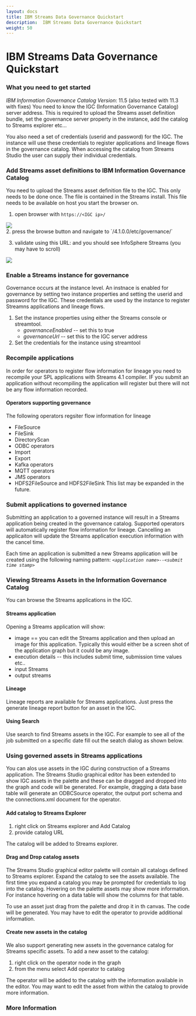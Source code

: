 ```yaml
---
layout: docs
title: IBM Streams Data Governance Quickstart
description:  IBM Streams Data Governance Quickstart
weight: 50
---
```

# IBM Streams Data Governance Quickstart

### What you need to get started
*IBM Information Governance Catalog*
*Version*: 11.5 (also tested with 11.3 with fixes)
You need to know the IGC (Information Governance Catalog) server address.  This is required to upload the Streams asset definition bundle, set the governance server property in the instance, add the catalog to Streams explorer etc...

You also need a set of credentials (userid and password) for the IGC.  The instance will use these credentials to register applications and lineage flows in the governance catalog.  When accessing the catalog from Streams Studio the user can supply their individual credentials.  

### Add Streams asset definitions to IBM Information Governance Catalog

You need to upload the Streams asset definition file to the IGC.  This only needs to be done once.  The file is contained in the Streams install.  This file needs to be available on host you start the browser on.

1. open browser with `https://<IGC ip>/`
<img src="/streamsx.documentation/images/governance/bundleupload.png" style=" margin-left:auto; margin-right:auto; display: block;" />
2. press the browse button and navigate to `<streams_install>/4.1.0.0/etc/governance/`

3. validate using this URL: and you should see InfoSphere Streams (you may have to scroll)
<img src="../../../../images/governance/infospherestreamscatalogassets.png" style="margin-left:auto; margin-right:auto; display: block;" />


### Enable a Streams instance for governance
Governance occurs at the instance level.  An instnace is enabled for governance by setting two instance properties and setting the userid and password for the IGC.  These credentials are used by the instance to register Streamns applications and lineage flows.

1. Set the instance properties using either the Streams console or streamtool.
   * *governanceEnabled* -- set this to true
   * *governanceUrl* -- set this to the IGC server address
2. Set the credentials for the instance using streamtool

### Recompile applications
In order for operators to register flow information for lineage you need to recompile your SPL applications with Streams 4.1 compiler.  IF you submit an application without recompiling the application will register but there will not be any flow information recorded.

#### Operators supporting governance
The following operators regsiter flow information for lineage
* FileSource
* FileSink
* DirectoryScan
* ODBC operators
* Import
* Export
* Kafka operators
* MQTT operators
* JMS operators
* HDFS2FileSource and HDFS2FileSink
This list may be expanded in the future.

### Submit applications to governed instance
Submitting an application to a governed instance will result in a Streams application being created in the governance catalog.  Supported operators will automatically register flow information for lineage.  Cancelling an applicaiton will update the Streams application execution information with the cancel time.

Each time an application is submitted a new Streams application will be created using the following naming pattern:
*`<application name>--<submit time stamp>`*

### Viewing Streams Assets in the Information Governance Catalog
You can browse the Streams applications in the IGC.  

#### Streams application
Opening a Streams application will show:
* image == you can edit the Streams application and then upload an image for this application.  Typically this would either be a screen shot of the application graph but it could be any image.
* execution details -- this includes submit time, submission time values etc..
* input Streams
* output streams

#### Lineage
Lineage reports are available for Streams applications.  Just press the generate lineage report button for an asset in the IGC.  
#### Using Search
Use search to find Streams assets in the IGC.  For example to see all of the job submitted on a specific date fill out the seatch dialog as shown below.

### Using governed assets in Streams applications
You can alos use assets in the IGC during construction of a Streams application.  The Streams Studio graphical editor has been extended to show IGC assets in the palette and these can be dragged and dropped into the graph and code will be generated.  For example, dragging a data base table will generate an ODBCSource operator, the output port schema and the connections.xml document for the operator.

#### Add catalog to Streams Explorer
1. right click on Streams explorer and Add Catalog
2. provide catalog URL 

The catalog will be added to Streams explorer.

#### Drag and Drop catalog assets
The Streams Studio graphical editor palette will contain all catalogs defined to Streams explorer.  Expand the catalog to see the assets available.  The first time you expand a catalog you may be prompted for credentials to log into the catalog.
Hovering on the palette assets may show more information.  For instance hovering on a data table will show the columns for that table.

To use an asset just drag from the palette and drop it in th canvas.  The code will be generated.  You may have to edit the operator to provide additional information.
#### Create new assets in the catalog
We also support generating new assets in the governance catalog for Streams specific assets.  To add a new asset to the catalog:
1. right click on the operator node in the graph
2. from the menu select Add operator to catalog

The operator will be added to the catalog with the information available in the editor.  You may want to edit the asset from within the catalog to provide more information.
### More Information
